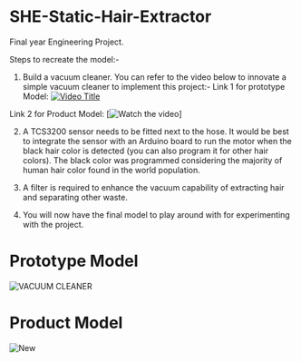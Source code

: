 # SHE-Static-Hair-Extractor

Final year Engineering Project.

Steps to recreate the model:-

1. Build a vacuum cleaner. You can refer to the video below to innovate a simple vacuum cleaner to implement this project:-
Link 1 for prototype Model: 
[![Video Title](https://img.youtube.com/vi/3g7W8sgWzhU&t=11s/0.jpg)](https://www.youtube.com/watch?v=3g7W8sgWzhU&t=11s)

Link 2 for Product Model: 
[![Watch the video](https://youtu.be/3g7W8sgWzhU?si=5so6O2VV_H5sROzf)]

2. A TCS3200 sensor needs to be fitted next to the hose. It would be best to integrate the sensor with an Arduino board to run the motor when the black hair color is detected (you can also program it for other hair colors). The black color was programmed considering the majority of human hair color found in the world population.

3. A filter is required to enhance the vacuum capability of extracting hair and separating other waste.

4. You will now have the final model to play around with for experimenting with the project.

# Prototype Model
![VACUUM CLEANER](https://github.com/MustaqAhamed/SHE-Static-Hair-Extractor/assets/44725818/5f4d2d14-3b23-4436-9a76-0cbda9f416c1)

# Product Model

![New](https://github.com/MustaqAhamed/SHE-Static-Hair-Extractor/assets/44725818/5def4e12-e1d4-4d26-8b1b-6a9fa314c64b)
